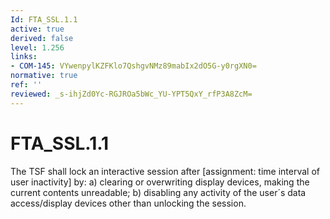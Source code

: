 ```yaml
---
Id: FTA_SSL.1.1
active: true
derived: false
level: 1.256
links:
- COM-145: VYwenpylKZFKlo7QshgvNMz89mabIx2dO5G-y0rgXN0=
normative: true
ref: ''
reviewed: _s-ihjZd0Yc-RGJROa5bWc_YU-YPT5QxY_rfP3A8ZcM=
---
```


# FTA_SSL.1.1

The TSF shall lock an interactive session after [assignment: time interval of user inactivity] by: a) clearing or overwriting display devices, making the current contents unreadable; b) disabling any activity of the user´s data access/display devices other than unlocking the session.